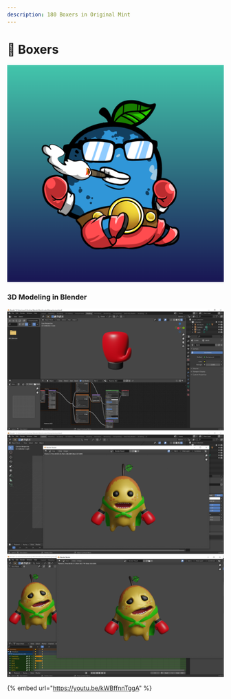 ```yaml
---
description: 180 Boxers in Original Mint
---
```


# 🥊 Boxers

![](../../../.gitbook/assets/mh516.png)

### 3D Modeling in Blender

![](<../../../.gitbook/assets/image (13).png>)![](<../../../.gitbook/assets/image (14).png>)![](<../../../.gitbook/assets/image (9).png>)





{% embed url="https://youtu.be/kWBffnnTggA" %}
